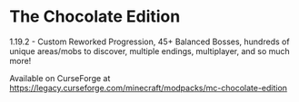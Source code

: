 # The Chocolate Edition
1.19.2 - Custom Reworked Progression, 45+ Balanced Bosses, hundreds of unique areas/mobs to discover, multiple endings, multiplayer, and so much more!

Available on CurseForge at https://legacy.curseforge.com/minecraft/modpacks/mc-chocolate-edition


